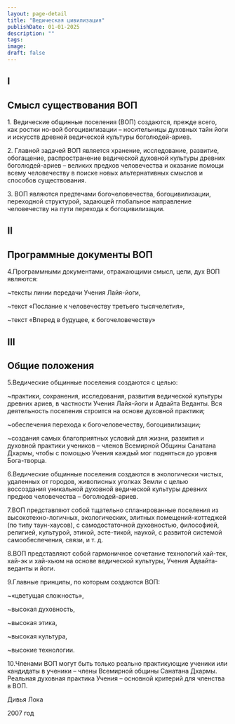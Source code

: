 ```yaml
---
layout: page-detail
title: "Ведическая цивилизация"
publishDate: 01-01-2025
description: ""
tags:
image:
draft: false
---
```

## I
## Смысл существования ВОП
 1\. Ведические общинные поселения (ВОП) создаются, прежде всего, как ростки но-вой богоцивилизации – носительницы духовных тайн йоги и искусств древней ведической культуры боголюдей-ариев.

 2\. Главной задачей ВОП является хранение, исследование, развитие, обогащение, распространение ведической духовной культуры древних боголюдей-ариев – великих предков человечества и оказание помощи всему человечеству в поиске новых альтернативных смыслов и способов существования.

 3\. ВОП являются предтечами богочеловечества, богоцивилизации, переходной структурой, задающей глобальное направление человечеству на пути перехода к богоцивилизации.

## II
## Программные документы ВОП
 4.Программными документами, отражающими смысл, цели, дух ВОП являются: 

 \~тексты линии передачи Учения Лайя-йоги, 

 \~текст «Послание к человечеству третьего тысячелетия», 

 \~текст «Вперед в будущее, к богочеловечеству»

## III
## Общие положения
 5.Ведические общинные поселения создаются с целью: 

 \~практики, сохранения, исследования, развития ведической культуры древних ариев, в частности Учения Лайя-йоги и Адвайта Веданты. Вся деятельность поселения строится на основе духовной практики;

 \~обеспечения перехода к богочеловечеству, богоцивилизации;

 \~создания самых благоприятных условий для жизни, развития и духовной практики учеников – членов Всемирной Общины Санатана Дхармы, чтобы с помощью Учения каждый мог подняться до уровня Бога-творца.

 6.Ведические общинные поселения создаются в экологически чистых, удаленных от городов, живописных уголках Земли с целью воссоздания уникальной духовной ведической культуры древних предков человечества – боголюдей-ариев.

 7.ВОП представляют собой тщательно спланированные поселения из высокотехно-логичных, экологических, элитных помещений-коттеджей (по типу таун-хаусов), с самодостаточной духовностью, философией, религией, культурой, этикой, эсте-тикой, наукой, с развитой системой самообеспечения, связи, и т. д.

 8.ВОП представляют собой гармоничное сочетание технологий хай-тек, хай-эк и хай-хьюм на основе ведической культуры, Учения Адвайта-веданты и йоги.

 9.Главные принципы, по которым создаются ВОП: 

 \~«цветущая сложность»,

 \~высокая духовность, 

 \~высокая этика, 

 \~высокая культура, 

 \~высокие технологии.

 10.Членами ВОП могут быть только реально практикующие ученики или кандидаты в ученики – члены Всемирной общины Санатана Дхармы. Реальная духовная практика Учения – основной критерий для членства в ВОП.

 Дивья Лока 

 2007 год
